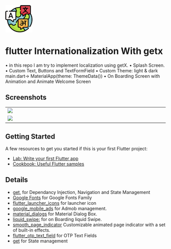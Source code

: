 <img src='screenshots/appIcon.png' width='85px'/>

# flutter Internationalization With getx

• in this repo I am try to implement localization using getX.
• Splash Screen.
• Custom Text, Buttons and TextFormField
• Custom Theme: light & dark main.dart-> MaterialApp(theme: ThemeData())
• On Boarding Screen with Animation and Animate Welcome Screen

## Screenshots

<table width="100%">
    <tr>
        <td width="1%"><img src="screenshots/ss1.png" width = 250></td>
    </tr>
    <tr>
        <td width="1%"><img src="screenshots/ss1.png" width = 250></td>
    </tr>
</table>

## Getting Started

A few resources to get you started if this is your first Flutter project:

- [Lab: Write your first Flutter app](https://docs.flutter.dev/get-started/codelab)
- [Cookbook: Useful Flutter samples](https://docs.flutter.dev/cookbook)

## Details

- [get](https://pub.dev/packages/get), for Dependancy Injection, Navigation and State Management
- [Google Fonts](https://pub.dev/packages/google_fonts) for Google Fonts Family
- [flutter_launcher_icons](https://pub.dev/packages/flutter_launcher_icons) for launcher icon
- [google_mobile_ads](https://pub.dev/packages/google_mobile_ads/) for Admob management.
- [material_dialogs](https://pub.dev/packages/material_dialogs) for Material Dialog Box.
- [liquid_swipe:](https://pub.dev/packages/liquid_swipe) for on Boarding liquid Swipe.
- [smooth_page_indicator](https://pub.dev/packages/smooth_page_indicator) Customizable animated page indicator with a set of built-in effects.
- [flutter_otp_text_field](https://pub.dev/packages/flutter_otp_text_field) for OTP Text Fields
- [get](https://pub.dev/packages/get) for State management
